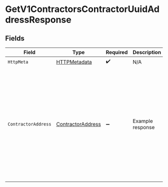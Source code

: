 # GetV1ContractorsContractorUuidAddressResponse


## Fields

| Field                                                                                                                                                    | Type                                                                                                                                                     | Required                                                                                                                                                 | Description                                                                                                                                              | Example                                                                                                                                                  |
| -------------------------------------------------------------------------------------------------------------------------------------------------------- | -------------------------------------------------------------------------------------------------------------------------------------------------------- | -------------------------------------------------------------------------------------------------------------------------------------------------------- | -------------------------------------------------------------------------------------------------------------------------------------------------------- | -------------------------------------------------------------------------------------------------------------------------------------------------------- |
| `HttpMeta`                                                                                                                                               | [HTTPMetadata](../../Models/Components/HTTPMetadata.md)                                                                                                  | :heavy_check_mark:                                                                                                                                       | N/A                                                                                                                                                      |                                                                                                                                                          |
| `ContractorAddress`                                                                                                                                      | [ContractorAddress](../../Models/Components/ContractorAddress.md)                                                                                        | :heavy_minus_sign:                                                                                                                                       | Example response                                                                                                                                         | {<br/>"street_1": "412 Kiera Stravenue",<br/>"street_2": "Suite 391",<br/>"city": "San Francisco",<br/>"state": "CA",<br/>"zip": "94107",<br/>"country": "USA",<br/>"active": true<br/>} |